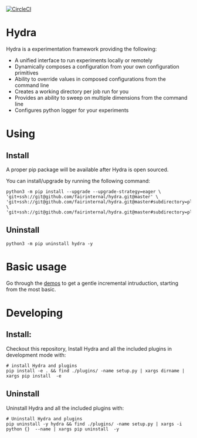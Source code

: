 [![CircleCI](https://circleci.com/gh/fairinternal/hydra.svg?style=svg&circle-token=af199cd2deca9e70e53776f9ded96284b10687e9)](https://circleci.com/gh/fairinternal/hydra)
# Hydra
Hydra is a experimentation framework providing the following:
 * A unified interface to run experiments locally or remotely
 * Dynamically composes a configuration from your own configuration primitives
 * Ability to override values in composed configurations from the command line
 * Creates a working directory per job run for you
 * Provides an ability to sweep on multiple dimensions from the command line
 * Configures python logger for your experiments

# Using
## Install
A proper pip package will be available after Hydra is open sourced.

You can install/upgrade by running the following command:
```
python3 -m pip install --upgrade --upgrade-strategy=eager \
'git+ssh://git@github.com/fairinternal/hydra.git@master' \
'git+ssh://git@github.com/fairinternal/hydra.git@master#subdirectory=plugins/fairtask' \
'git+ssh://git@github.com/fairinternal/hydra.git@master#subdirectory=plugins/submitit' 
```

## Uninstall
```
python3 -m pip uninstall hydra -y
```

# Basic usage
Go through the [demos](demos/README.md) to get a gentle incremental intruduction, starting from the most basic.


# Developing
## Install:
Checkout this repository, Install Hydra and all the included plugins in development mode with:
```
# install Hydra and plugins
pip install -e . && find ./plugins/ -name setup.py | xargs dirname | xargs pip install  -e 

```

## Uninstall 
Uninstall Hydra and all the included plugins with:
```
# Uninstall Hydra and plugins
pip uninstall -y hydra && find ./plugins/ -name setup.py | xargs -i python {}  --name | xargs pip uninstall  -y
```
